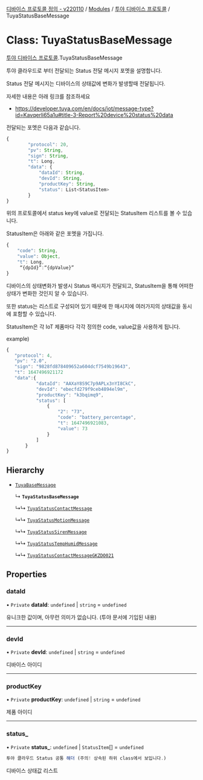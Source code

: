 [디바이스 프로토콜 정의 - v220110](../README.md) / [Modules](../modules.md) / [투야 디바이스 프로토콜](../modules/___________.md) / TuyaStatusBaseMessage

# Class: TuyaStatusBaseMessage

[투야 디바이스 프로토콜](../modules/___________.md).TuyaStatusBaseMessage

투야 클라우드로 부터 전달되는 Status 전달 메시지 포멧을 설명합니다.

Status 전달 메시지는 디바이스의 상태값에 변화가 발생할때 전달됩니다.

자세한 내용은 아래 링크를 참조하세요

* https://developer.tuya.com/en/docs/iot/message-type?id=Kavqerli65a1u#title-3-Report%20device%20status%20data

전달되는 포멧은 다음과 같습니다.

```typescript
{
		"protocol": 20,
		"pv": String,
		"sign": String,
		"t": Long,
		"data": {
		    "dataId": String,
		    "devId": String,
		    "productKey": String,
		    "status": List<StatusItem>
		}
}
```

위의 프로토콜에서 status key에 value로 전달되는 StatusItem 리스트를 볼 수 있습니다.

StatusItem은 아래와 같은 포멧을 가집니다.

```typescript
{
    "code": String,
    "value": Object,
    "t": Long,
     “{dpId}”:“{dpValue}”
}
```

디바이스의 상태변화가 발생시 Status 매시지가 전달되고, StatusItem을 통해 어떠한 상태가 변화한 것인지 알 수 있습니다.

또한 status는 리스트로 구성되어 있기 때문에 한 매시지에 여러가지의 상태값을 동시에 포함할 수 있습니다.

StatusItem은 각 IoT 제품마다 각각 정의한 code, value값을 사용하게 됩니다.

example)
 ```typescript
{
    "protocol": 4,
    "pv": "2.0",
    "sign": "9828fd878409652a604dcf7549b19643",
    "t": 1647496921172
    "data":{
		    "dataId": "AAXaY8S9C7p9APLx3nYI8CkC",
		    "devId": "ebecfd279f9ceb4894el9m",
		    "productKey": "k3bqimq9",
		    "status": [
		        {
		            "2": "73",
		            "code": "battery_percentage",
		            "t": 1647496921083,
		            "value": 73
		        }
		    ]
		}
}
```

## Hierarchy

- [`TuyaBaseMessage`](__________.TuyaBaseMessage.md)

  ↳ **`TuyaStatusBaseMessage`**

  ↳↳ [`TuyaStatusContactMessage`](__________.TuyaStatusContactMessage.md)

  ↳↳ [`TuyaStatusMotionMessage`](__________.TuyaStatusMotionMessage.md)

  ↳↳ [`TuyaStatusSirenMessage`](__________.TuyaStatusSirenMessage.md)

  ↳↳ [`TuyaStatusTempHumidMessage`](__________.TuyaStatusTempHumidMessage.md)

  ↳↳ [`TuyaStatusContactMessageGKZDO021`](__________.TuyaStatusContactMessageGKZDO021.md)

## Properties

### dataId

• `Private` **dataId**: `undefined` \| `string` = `undefined`

유니크한 값이며, 아무런 의미가 없습니다. (투야 문서에 기입된 내용)

___

### devId

• `Private` **devId**: `undefined` \| `string` = `undefined`

디바이스 아이디

___

### productKey

• `Private` **productKey**: `undefined` \| `string` = `undefined`

제품 아이디

___

### status\_

• `Private` **status\_**: `undefined` \| `StatusItem`[] = `undefined`

```typescript
투야 클라우드 Status 공통 해더 (주의! 상속된 하위 class에서 보입니다.)
```
디바이스 상태값 리스트
